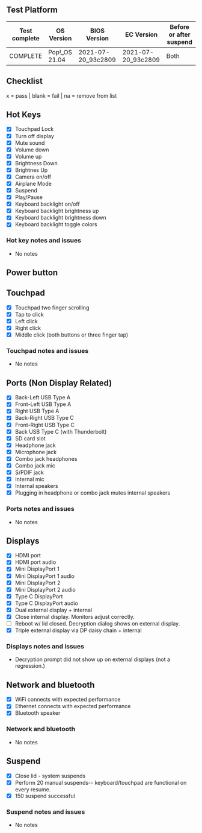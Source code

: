 ## Test Platform

| Test complete | OS Version     | BIOS Version       | EC Version         | Before or after suspend |
| ------------- | -------------- | ------------------ | ------------------ | ----------------------- |
| COMPLETE      | Pop!\_OS 21.04 | 2021-07-20_93c2809 | 2021-07-20_93c2809 | Both                    |

## Checklist
x = pass | blank = fail | na = remove from list

## Hot Keys

- [X] Touchpad Lock
- [X] Turn off display
- [X] Mute sound
- [X] Volume down
- [X] Volume up
- [X] Brightness Down
- [X] Brightnes Up
- [X] Camera on/off
- [X] Airplane Mode
- [X] Suspend
- [X] Play/Pause
- [X] Keyboard backlight on/off
- [X] Keyboard backlight brightness up
- [X] Keyboard backlight brightness down
- [X] Keyboard backlight toggle colors

### Hot key notes and issues

- No notes

## Power button

## Touchpad

- [X] Touchpad two finger scrolling
- [X] Tap to click
- [X] Left click
- [X] Right click
- [X] Middle click (both buttons or three finger tap)

### Touchpad notes and issues

- No notes

## Ports (Non Display Related)

- [X] Back-Left USB Type A
- [X] Front-Left USB Type A
- [X] Right USB Type A
- [X] Back-Right USB Type C
- [X] Front-Right USB Type C
- [X] Back USB Type C (with Thunderbolt)
- [X] SD card slot
- [X] Headphone jack
- [X] Microphone jack
- [X] Combo jack headphones
- [X] Combo jack mic
- [X] S/PDIF jack
- [X] Internal mic
- [X] Internal speakers
- [X] Plugging in headphone or combo jack mutes internal speakers

### Ports notes and issues

- No notes

## Displays

- [X] HDMI port
- [X] HDMI port audio
- [X] Mini DisplayPort 1
- [X] Mini DisplayPort 1 audio
- [X] Mini DisplayPort 2
- [X] Mini DisplayPort 2 audio
- [X] Type C DisplayPort
- [X] Type C DisplayPort audio
- [X] Dual external display + internal
- [X] Close internal display. Monitors adjust correctly.
- [ ] Reboot w/ lid closed. Decryption dialog shows on external display.
- [X] Triple external display via DP daisy chain + internal

### Displays notes and issues

- Decryption prompt did not show up on external displays (not a regression.)

## Network and bluetooth

- [X] WiFi connects with expected performance
- [X] Ethernet connects with expected performance
- [X] Bluetooth speaker

### Network and bluetooth

- No notes

## Suspend

- [X] Close lid - system suspends
- [X] Perform 20 manual suspends-- keyboard/touchpad are functional on every resume.
- [X] 150 suspend successful

### Suspend notes and issues

- No notes
